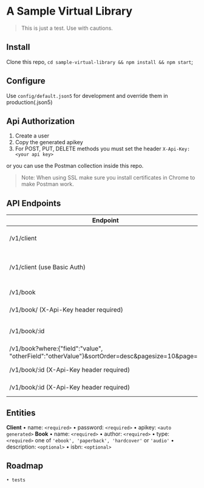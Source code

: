 # A Sample Virtual Library

> This is just a test. Use with cautions.

## Install

Clone this repo, `cd sample-virtual-library && npm install && npm start`;

## Configure

Use `config/default.json5` for development and override them in production(.json5)

## Api Authorization

1. Create a user
2. Copy the generated apikey
3. For POST, PUT, DELETE methods you must set the header `X-Api-Key: <your api key>`

or you can use the Postman collection inside this repo.
> Note: When using SSL make sure you install certificates in Chrome to make Postman work.

## API Endpoints

| Endpoint                                                                                      |    method   |           description              |
|-----------------------------------------------------------------------------------------------|:-----------:|------------------------------------|
| /v1/client                                                                                    |    POST     |  create client account             |
| /v1/client   (use Basic Auth)                                                                 |    GET      |  get account info (use basic auth) |
| /v1/book                                                                                      |    GET      |         get all books              |
| /v1/book/   (X-Api-Key header required)                                                       |    POST     |         create a book              |
| /v1/book/:id                                                                                  |    GET      |         get one book (by id)       |
| /v1/book?where:{"field":"value", "otherField":"otherValue"}&sortOrder=desc&pagesize=10&page=2 |    GET      |         Filter books               |
| /v1/book/:id  (X-Api-Key header required)                                                     |    PUT      |         update a book              |
| /v1/book/:id  (X-Api-Key header required)                                                     |    DELETE   |         delete a book              |

## Entities

**Client**
	• name: `<required>`
	• password: `<required>`
	• apikey: `<auto generated>`
**Book**
	• name: `<required>`
	• author: `<required>`
	• type: `<required>` one of `'ebook', 'paperback', 'hardcover'` or `'audio'`
	• description: `<optional>`
	• isbn: `<optional>`

## Roadmap
	• tests
